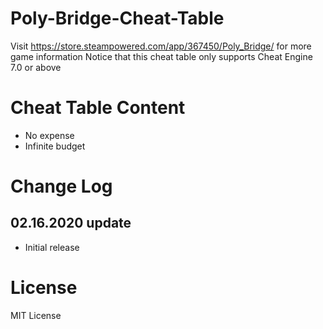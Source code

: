 # Poly-Bridge-Cheat-Table

Visit https://store.steampowered.com/app/367450/Poly_Bridge/ for more game information
Notice that this cheat table only supports Cheat Engine 7.0 or above

# Cheat Table Content

- No expense
- Infinite budget

# Change Log

## 02.16.2020 update
- Initial release

# License

MIT License